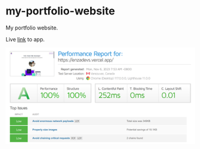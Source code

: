 # my-portfolio-website
My portfolio website.


Live [link](https://enzadevs.vercel.app/) to app.

![Screenshot of GTMetrix performance scores.](/public/performance.png)
